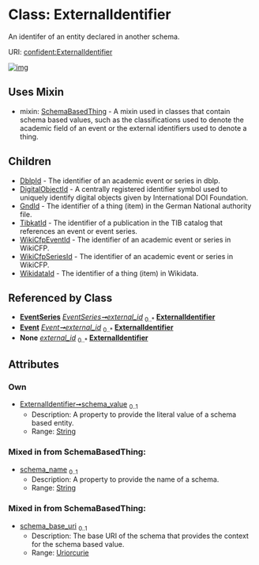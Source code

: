 
# Class: ExternalIdentifier


An identifer of an entity declared in another schema.

URI: [confident:ExternalIdentifier](https://raw.githubusercontent.com/TIBHannover/ConfIDent_schema/main/src/linkml/confident_schema.yaml#ExternalIdentifier)


[![img](https://yuml.me/diagram/nofunky;dir:TB/class/[WikidataId],[WikiCfpSeriesId],[WikiCfpEventId],[TibkatId],[SchemaBasedThing],[GndId],[EventSeries]++-%20external_id%200..*>[ExternalIdentifier&#124;schema_value:string%20%3F;schema_name:string%20%3F;schema_base_uri:uriorcurie%20%3F],[Event]++-%20external_id%200..*>[ExternalIdentifier],[EventSeries]++-%20external_id(i)%200..*>[ExternalIdentifier],[Event]++-%20external_id(i)%200..*>[ExternalIdentifier],[NamedThing]++-%20external_id%200..*>[ExternalIdentifier],[ExternalIdentifier]uses%20-.->[SchemaBasedThing],[ExternalIdentifier]^-[WikidataId],[ExternalIdentifier]^-[WikiCfpSeriesId],[ExternalIdentifier]^-[WikiCfpEventId],[ExternalIdentifier]^-[TibkatId],[ExternalIdentifier]^-[GndId],[ExternalIdentifier]^-[DigitalObjectId],[ExternalIdentifier]^-[DblpId],[NamedThing],[EventSeries],[Event],[DigitalObjectId],[DblpId])](https://yuml.me/diagram/nofunky;dir:TB/class/[WikidataId],[WikiCfpSeriesId],[WikiCfpEventId],[TibkatId],[SchemaBasedThing],[GndId],[EventSeries]++-%20external_id%200..*>[ExternalIdentifier&#124;schema_value:string%20%3F;schema_name:string%20%3F;schema_base_uri:uriorcurie%20%3F],[Event]++-%20external_id%200..*>[ExternalIdentifier],[EventSeries]++-%20external_id(i)%200..*>[ExternalIdentifier],[Event]++-%20external_id(i)%200..*>[ExternalIdentifier],[NamedThing]++-%20external_id%200..*>[ExternalIdentifier],[ExternalIdentifier]uses%20-.->[SchemaBasedThing],[ExternalIdentifier]^-[WikidataId],[ExternalIdentifier]^-[WikiCfpSeriesId],[ExternalIdentifier]^-[WikiCfpEventId],[ExternalIdentifier]^-[TibkatId],[ExternalIdentifier]^-[GndId],[ExternalIdentifier]^-[DigitalObjectId],[ExternalIdentifier]^-[DblpId],[NamedThing],[EventSeries],[Event],[DigitalObjectId],[DblpId])

## Uses Mixin

 *  mixin: [SchemaBasedThing](SchemaBasedThing.md) - A mixin used in classes that contain schema based values, such as the classifications used to denote the academic field of an event or the external identifiers used to denote a thing.

## Children

 * [DblpId](DblpId.md) - The identifier of an academic event or series in dblp.
 * [DigitalObjectId](DigitalObjectId.md) - A centrally registered identifier symbol used to uniquely identify digital objects given by International DOI Foundation.
 * [GndId](GndId.md) - The identifier of a thing (item) in the German National authority file.
 * [TibkatId](TibkatId.md) - The identifier of a publication in the TIB catalog that references an event or event series.
 * [WikiCfpEventId](WikiCfpEventId.md) - The identifier of an academic event or series in WikiCFP.
 * [WikiCfpSeriesId](WikiCfpSeriesId.md) - The identifier of an academic event or series in WikiCFP.
 * [WikidataId](WikidataId.md) - The identifier of a thing (item) in Wikidata.

## Referenced by Class

 *  **[EventSeries](EventSeries.md)** *[EventSeries➞external_id](EventSeries_external_id.md)*  <sub>0..\*</sub>  **[ExternalIdentifier](ExternalIdentifier.md)**
 *  **[Event](Event.md)** *[Event➞external_id](Event_external_id.md)*  <sub>0..\*</sub>  **[ExternalIdentifier](ExternalIdentifier.md)**
 *  **None** *[external_id](external_id.md)*  <sub>0..\*</sub>  **[ExternalIdentifier](ExternalIdentifier.md)**

## Attributes


### Own

 * [ExternalIdentifier➞schema_value](ExternalIdentifier_schema_value.md)  <sub>0..1</sub>
     * Description: A property to provide the literal value of a schema based entity.
     * Range: [String](types/String.md)

### Mixed in from SchemaBasedThing:

 * [schema_name](schema_name.md)  <sub>0..1</sub>
     * Description: A property to provide the name of a schema.
     * Range: [String](types/String.md)

### Mixed in from SchemaBasedThing:

 * [schema_base_uri](schema_base_uri.md)  <sub>0..1</sub>
     * Description: The base URI of the schema that provides the context for the schema based value.
     * Range: [Uriorcurie](types/Uriorcurie.md)
